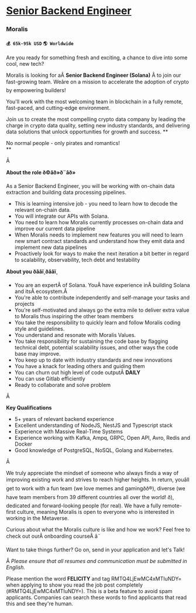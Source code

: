 # [Senior Backend Engineer](https://www.remotewlb.com/apply/senior-backend-engineer-41401)  
### Moralis  
#### `💰 65k-95k USD` `🌎 Worldwide`  

  
Are you ready for something fresh and exciting, a chance to dive into some cool, new tech?

Moralis is looking for aÂ **Senior Backend Engineer (Solana)** Â to join our fast-growing team. Weâre on a mission to accelerate the adoption of crypto by empowering builders!

You'll work with the most welcoming team in blockchain in a fully remote, fast-paced, and cutting-edge environment.  
  
Join us to create the most compelling crypto data company by leading the charge in crypto data quality, setting new industry standards, and delivering data solutions that unlock opportunities for growth and success. **  
  
No normal people - only pirates and romantics!  
**

Â

****About the role ð©âð»ð¨âð»****

As a Senior Backend Engineer, you will be working with on-chain data extraction and building data processing pipelines.

  * This is learning intensive job - you need to learn how to decode the relevant on-chain data.
  * You will integrate our APIs with Solana.
  * You need to learn how Moralis currently processes on-chain data and improve our current data pipeline
  * When Moralis needs to implement new features you will need to learn new smart contract standards and understand how they emit data and implement new data pipelines
  * Proactively look for ways to make the next iteration a bit better in regard to scalability, observability, tech debt and testability

  
****About you ðââï¸ðââï¸****  

  * You are an expertÂ of Solana. YouÂ have experience inÂ building Solana and itsÂ ecosystem.Â 
  * You're able to contribute independently and self-manage your tasks and projects
  * You're self-motivated and always go the extra mile to deliver extra value to Moralis thus inspiring the other team members
  * You take the responsibility to quickly learn and follow Moralis coding style and guidelines.
  * You understand and resonate with Moralis Values.
  * You take responsibility for sustaining the code base by flagging technical debt, potential scalability issues, and other ways the code base may improve.
  * You keep up to date with industry standards and new innovations
  * You have a knack for leading others and guiding them
  * You can churn out high level of code outputÂ **DAILY**
  * You can use Gitlab efficiently
  * Ready to collaborate and solve problem  

Â

**Key Qualifications**

  * 5+ years of relevant backend experience
  * Excellent understanding of NodeJS, NestJS and Typescript stack
  * Experience with Massive Real-Time Systems
  * Experience working with Kafka, Ampq, GRPC, Open API, Avro, Redis and Docker
  * Good knowledge of PostgreSQL, NoSQL, Golang and Kubernetes.

Â

We truly appreciate the mindset of someone who always finds a way of improving existing work and strives to reach higher heights. In return, youâll get to work with a fun team (we love memes and gamingðð®), diverse (we have team members from 39 different countries all over the world! ð), dedicated and forward-looking people (for real). We have a fully remote-first culture, meaning Moralis is open to everyone who is interested in working in the Metaverse.  
  
Curious about what the Moralis culture is like and how we work? Feel free to check out ourÂ onboarding courseÂ â¨  

Want to take things further? Go on, send in your application and let's Talk!

Â _Please ensure that all resumes and communication must be submitted in English._

  
  
Please mention the word **FELICITY** and tag RMTQ4LjEwMC4xMTIuNDY= when applying to show you read the job post completely (#RMTQ4LjEwMC4xMTIuNDY=). This is a beta feature to avoid spam applicants. Companies can search these words to find applicants that read this and see they're human.

